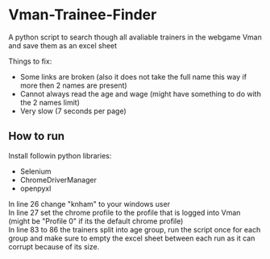 Vman-Trainee-Finder
======
A python script to search though all avaliable trainers in the webgame Vman and save them as an excel sheet


Things to fix:
* Some links are broken (also it does not take the full name this way if more then 2 names are present)
* Cannot always read the age and wage (might have something to do with the 2 names limit)
* Very slow (7 seconds per page)


How to run
------
Install followin python libraries:
* Selenium
* ChromeDriverManager
* openpyxl  

In line 26 change "knham" to your windows user  
In line 27 set the chrome profile to the profile that is logged into Vman (might be "Profile 0" if its the default chrome profile)  
In line 83 to 86 the trainers split into age group, run the script once for each group and make sure to empty the excel sheet between each run as it can corrupt  because of its size.
